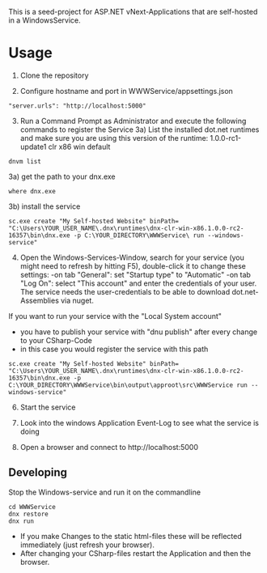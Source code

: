This is a seed-project for ASP.NET vNext-Applications that are self-hosted in a WindowsService.

Usage
=====
1) Clone the repository

2) Configure hostname and port in WWWService/appsettings.json
```
"server.urls": "http://localhost:5000"
```

3) Run a Command Prompt as Administrator and execute the following commands to register the Service
3a) List the installed dot.net runtimes and make sure you are using this version of the runtime:
  1.0.0-rc1-update1 clr     x86          win             default
```
dnvm list
```

3a) get the path to your dnx.exe
```
where dnx.exe
```

3b) install the service
```
sc.exe create "My Self-hosted Website" binPath= "C:\Users\YOUR_USER_NAME\.dnx\runtimes\dnx-clr-win-x86.1.0.0-rc2-16357\bin\dnx.exe -p C:\YOUR_DIRECTORY\WWWService\ run --windows-service"
```

4) Open the Windows-Services-Window, search for your service (you might need to refresh by hitting F5),
double-click it to change these settings:
-on tab "General": set "Startup type" to "Automatic"
-on tab "Log On": select "This account" and enter the credentials of your user.
The service needs the user-credentials to be able to download dot.net-Assemblies via nuget.

If you want to run your service with the "Local System account" 
- you have to publish your service with "dnu publish" after every change to your CSharp-Code
- in this case you would register the service with this path 
```
sc.exe create "My Self-hosted Website" binPath= "C:\Users\YOUR_USER_NAME\.dnx\runtimes\dnx-clr-win-x86.1.0.0-rc2-16357\bin\dnx.exe -p C:\YOUR_DIRECTORY\WWWService\bin\output\approot\src\WWWService run --windows-service"
```

6) Start the service

7) Look into the windows Application Event-Log to see what the service is doing

8) Open a browser and connect to http://localhost:5000


Developing
----------
Stop the Windows-service and run it on the commandline
```
cd WWWService
dnx restore
dnx run
```
- If you make Changes to the static html-files these will be reflected immediately (just refresh your browser).
- After changing your CSharp-files restart the Application and then the browser.
